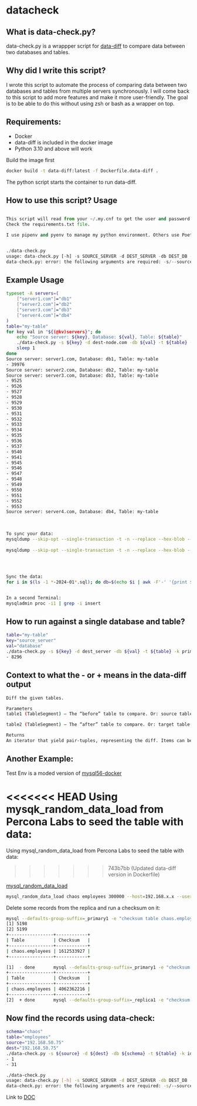 # datacheck

## What is data-check.py?

data-check.py is a wrappper script for [data-diff](https://github.com/datafold/data-diff) to compare data between two databases and tables.

## Why did I write this script?

I wrote this script to automate the process of comparing data between two databases and tables from multiple servers synchronously. I will come back to this script to add more features and make it more user-friendly. The goal is to be able to do this without using zsh or bash as a wrapper on top.


## Requirements:

- Docker 
- data-diff is included in the docker image
- Python 3.10 and above will work


Build the image first

```bash
docker build -t data-diff:latest -f Dockerfile.data-diff .
```

The python script starts the container to run data-diff.

## How to use this script? Usage

```python

This script will read from your ~/.my.cnf to get the user and password. You need configparser.
Check the requirements.txt file.  

I use pipenv and pyenv to manage my python environment. Others use Poetry or pip.


./data-check.py
usage: data-check.py [-h] -s SOURCE_SERVER -d DEST_SERVER -db DEST_DB -t TABLE -k PRIMARY_KEY
data-check.py: error: the following arguments are required: -s/--source_server, -d/--dest_server, -db/--dest_db, -t/--table, -k/--primary_key
```

## Example Usage

```bash
typeset -A servers=(
    ["server1.com"]="db1"
    ["server2.com"]="db2"
    ["server3.com"]="db3"
    ["server4.com"]="db4"
)
table="my-table"
for key val in "${(@kv)servers}"; do
    echo "Source server: ${key}, Database: ${val}, Table: ${table}"
    ./data-check.py -s ${key} -d dest-node.com -db ${val} -t ${table} -k id
    sleep 1
done
Source server: server1.com, Database: db1, Table: my-table
- 39976
Source server: server2.com, Database: db2, Table: my-table
Source server: server3.com, Database: db3, Table: my-table
- 9525
- 9526
- 9527
- 9528
- 9529
- 9530
- 9531
- 9532
- 9533
- 9534
- 9535
- 9536
- 9537
- 9540
- 9541
- 9545
- 9546
- 9547
- 9548
- 9549
- 9550
- 9551
- 9552
- 9553
Source server: server4.com, Database: db4, Table: my-table
 
 
 
To sync your data:
mysqldump --skip-opt --single-transaction -t -n --replace --hex-blob --quick --extended-insert db3 my-table --where="id IN (9525, 9526, 9527, 9528, 9529, 9530, 9531, 9532, 9533, 9534, 9535, 9536, 9537, 9540, 9541, 9545, 9546, 9547, 9548, 9549, 9550, 9551, 9552, 9553)" > $(hostname)-diffs-db3-my-table-$(date +%F).sql
 
mysqldump --skip-opt --single-transaction -t -n --replace --hex-blob --quick --extended-insert db1 my-table --where="id IN (39976)" > $(hostname)-diffs-db1-my-table-$(date +%F).sql
 
 


Sync the data:
for i in $(ls -1 *-2024-01*.sql); do db=$(echo $i | awk -F'-' '{print $(NF-3)}'); echo "Current file is ${i} and database ${db}"; cat ${i} | mysql ${db} ; sleep 1; done


In a second Terminal:
mysqladmin proc -i1 | grep -i insert
```

## How to run against a single database and table?

```bash
table="my-table"
key="source_server"
val="database"
./data-check.py -s ${key} -d dest_server -db ${val} -t ${table} -k primary_key
- 8296
```


## Context to what the - or + means in the data-diff output

```bash
Diff the given tables.

Parameters
table1 (TableSegment) – The “before” table to compare. Or: source table

table2 (TableSegment) – The “after” table to compare. Or: target table

Returns
An iterator that yield pair-tuples, representing the diff. Items can be either - (‘-’, row) for items in table1 but not in table2. (‘+’, row) for items in table2 but not in table1. Where row is a tuple of values, corresponding to the diffed columns.
```


## Another Example:

Test Env is a moded version of [mysql56-docker](https://github.com/ChaosHour/mysql56-docker)



<<<<<<< HEAD
Using mysqk_random_data_load from Percona Labs to seed the table with data:
=======
Using mysql_random_data_load from Percona Labs to seed the table with data:
>>>>>>> 743b7bb (Updated data-diff version in Dockerfile)

[mysql_random_data_load](https://github.com/Percona-Lab/mysql_random_data_load) 

```bash
mysql_random_data_load chaos employees 300000 --host=192.168.x.x --user=root --password=xxxxx
```

Delete some records from the replica and run a checksum on it:

```bash
mysql --defaults-group-suffix=_primary1 -e "checksum table chaos.employees" & mysql --defaults-group-suffix=_replica1 -e "checksum table chaos.employees" &
[1] 5198
[2] 5199
+-----------------+------------+
| Table           | Checksum   |
+-----------------+------------+
| chaos.employees | 1612533927 |
+-----------------+------------+

[1]  - done       mysql --defaults-group-suffix=_primary1 -e "checksum table chaos.employees"
+-----------------+------------+
| Table           | Checksum   |
+-----------------+------------+
| chaos.employees | 4062362216 |
+-----------------+------------+
[2]  + done       mysql --defaults-group-suffix=_replica1 -e "checksum table chaos.employees"
```


## Now find the records using data-check:
```bash
schema="chaos"
table="employees"
source="192.168.50.75"
dest="192.168.50.75"
./data-check.py -s ${source} -d ${dest} -db ${schema} -t ${table} -k id -b 20 -th 4
- 1
- 31
```

```bash
./data-check.py
usage: data-check.py [-h] -s SOURCE_SERVER -d DEST_SERVER -db DEST_DB -t TABLE -k PRIMARY_KEY [-b BISECTION_FACTOR] [-th THREADS]
data-check.py: error: the following arguments are required: -s/--source_server, -d/--dest_server, -db/--dest_db, -t/--table, -k/--primary_key
```


Link to [DOC](https://data-diff.readthedocs.io/en/latest/python-api.html#data_diff.diff_tables)